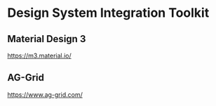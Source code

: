 # Design System Integration Toolkit

## Material Design 3

https://m3.material.io/


## AG-Grid

https://www.ag-grid.com/
